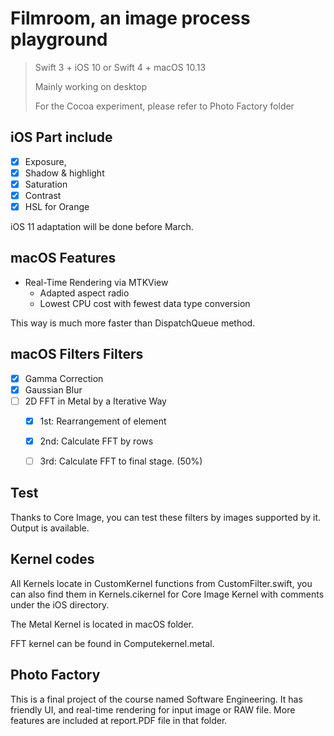 # Filmroom, an image process playground

> 
> Swift 3 + iOS 10 or Swift 4 + macOS 10.13
> 
> Mainly working on desktop
> 
> For the Cocoa experiment, please refer to Photo Factory folder






## iOS Part include

- [x] Exposure,
- [x] Shadow & highlight
- [x] Saturation
- [x] Contrast
- [x] HSL for Orange

iOS 11 adaptation will be done before March.

## macOS Features

- Real-Time Rendering via MTKView
	- Adapted aspect radio
	- Lowest CPU cost with fewest data type conversion

This way is much more faster than DispatchQueue method.

## macOS Filters Filters

- [x] Gamma Correction
- [x] Gaussian Blur
- [ ] 2D FFT in Metal by a Iterative Way
	- [x] 1st: Rearrangement of element
	- [x] 2nd: Calculate FFT by rows
	- [ ] 3rd: Calculate FFT to final stage. (50%)



## Test

Thanks to Core Image, you can test these filters by images supported by it. Output is available.

## Kernel codes

All Kernels locate in CustomKernel functions from CustomFilter.swift, you can also find them in Kernels.cikernel for Core Image Kernel with comments under the iOS directory. 

The Metal Kernel is located in macOS folder.

FFT kernel can be found in Computekernel.metal.

## Photo Factory

This is a final project of the course named Software Engineering. It has friendly UI, and real-time rendering for input image or RAW file. More features are included at report.PDF file in that folder.